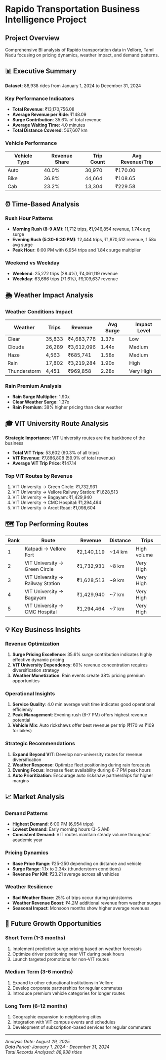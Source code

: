 # Rapido Transportation Business Intelligence Project

## Project Overview

Comprehensive BI analysis of Rapido transportation data in Vellore, Tamil Nadu focusing on pricing dynamics, weather impact, and demand patterns.

## 📊 Executive Summary

**Dataset**: 88,938 rides from January 1, 2024 to December 31, 2024

### Key Performance Indicators

- **Total Revenue**: ₹13,170,756.08
- **Average Revenue per Ride**: ₹148.09
- **Surge Contribution**: 35.6% of total revenue
- **Average Waiting Time**: 4.0 minutes
- **Total Distance Covered**: 567,607 km

### Vehicle Performance

| Vehicle Type | Revenue Share | Trip Count | Avg Revenue/Trip |
| ------------ | ------------- | ---------- | ---------------- |
| Auto         | 40.0%         | 30,970     | ₹170.00          |
| Bike         | 36.8%         | 44,664     | ₹108.65          |
| Cab          | 23.2%         | 13,304     | ₹229.58          |

## ⏰ Time-Based Analysis

### Rush Hour Patterns

- **Morning Rush (8-9 AM)**: 11,712 trips, ₹1,946,854 revenue, 1.74x avg surge
- **Evening Rush (5:30-6:30 PM)**: 12,444 trips, ₹1,870,512 revenue, 1.58x avg surge
- **Peak Hour**: 6:00 PM with 6,954 trips and 1.84x surge multiplier

### Weekend vs Weekday

- **Weekend**: 25,272 trips (28.4%), ₹4,061,119 revenue
- **Weekday**: 63,666 trips (71.6%), ₹9,109,637 revenue

## 🌦️ Weather Impact Analysis

### Weather Conditions Impact

| Weather      | Trips  | Revenue    | Avg Surge | Impact Level |
| ------------ | ------ | ---------- | --------- | ------------ |
| Clear        | 35,833 | ₹4,683,778 | 1.37x     | Low          |
| Clouds       | 26,289 | ₹3,612,096 | 1.44x     | Medium       |
| Haze         | 4,563  | ₹685,741   | 1.58x     | Medium       |
| Rain         | 17,802 | ₹3,219,284 | 1.90x     | High         |
| Thunderstorm | 4,451  | ₹969,858   | 2.28x     | Very High    |

### Rain Premium Analysis

- **Rain Surge Multiplier**: 1.90x
- **Clear Weather Surge**: 1.37x
- **Rain Premium**: 38% higher pricing than clear weather

## 🎓 VIT University Route Analysis

**Strategic Importance**: VIT University routes are the backbone of the business

- **Total VIT Trips**: 53,602 (60.3% of all trips)
- **VIT Revenue**: ₹7,886,808 (59.9% of total revenue)
- **Average VIT Trip Price**: ₹147.14

### Top VIT Routes by Revenue

1. VIT University → Green Circle: ₹1,732,931
2. VIT University → Vellore Railway Station: ₹1,628,513
3. VIT University → Bagayam: ₹1,429,940
4. VIT University → CMC Hospital: ₹1,294,464
5. VIT University → Arcot Road: ₹1,098,604

## 🗺️ Top Performing Routes

| Rank | Route                            | Revenue    | Distance | Trips       |
| ---- | -------------------------------- | ---------- | -------- | ----------- |
| 1    | Katpadi → Vellore Fort           | ₹2,140,119 | ~14 km   | High volume |
| 2    | VIT University → Green Circle    | ₹1,732,931 | ~8 km    | Very High   |
| 3    | VIT University → Railway Station | ₹1,628,513 | ~9 km    | Very High   |
| 4    | VIT University → Bagayam         | ₹1,429,940 | ~7 km    | Very High   |
| 5    | VIT University → CMC Hospital    | ₹1,294,464 | ~7 km    | Very High   |

## 💡 Key Business Insights

### Revenue Optimization

1. **Surge Pricing Excellence**: 35.6% surge contribution indicates highly effective dynamic pricing
2. **VIT University Dependency**: 60% revenue concentration requires diversification strategy
3. **Weather Monetization**: Rain events create 38% pricing premium opportunities

### Operational Insights

1. **Service Quality**: 4.0 min average wait time indicates good operational efficiency
2. **Peak Management**: Evening rush (6-7 PM) offers highest revenue potential
3. **Vehicle Mix**: Auto rickshaws offer best revenue per trip (₹170 vs ₹109 for bikes)

### Strategic Recommendations

1. **Expand Beyond VIT**: Develop non-university routes for revenue diversification
2. **Weather Response**: Optimize fleet positioning during rain forecasts
3. **Evening Focus**: Increase fleet availability during 6-7 PM peak hours
4. **Auto Prioritization**: Encourage auto rickshaw partnerships for higher margins

## 📈 Market Analysis

### Demand Patterns

- **Highest Demand**: 6:00 PM (6,954 trips)
- **Lowest Demand**: Early morning hours (3-5 AM)
- **Consistent Demand**: VIT routes maintain steady volume throughout academic year

### Pricing Dynamics

- **Base Price Range**: ₹25-250 depending on distance and vehicle
- **Surge Range**: 1.1x to 2.34x (thunderstorm conditions)
- **Revenue Per KM**: ₹23.21 average across all vehicles

### Weather Resilience

- **Bad Weather Share**: 25% of trips occur during rain/storms
- **Weather Revenue Boost**: ₹4.2M additional revenue from weather surges
- **Seasonal Impact**: Monsoon months show higher average revenues

## 🎯 Future Growth Opportunities

### Short Term (1-3 months)

1. Implement predictive surge pricing based on weather forecasts
2. Optimize driver positioning near VIT during peak hours
3. Launch targeted promotions for non-VIT routes

### Medium Term (3-6 months)

1. Expand to other educational institutions in Vellore
2. Develop corporate partnerships for regular commutes
3. Introduce premium vehicle categories for longer routes

### Long Term (6-12 months)

1. Geographic expansion to neighboring cities
2. Integration with VIT campus events and schedules
3. Development of subscription-based services for regular commuters

---

_Analysis Date: August 29, 2025_  
_Data Period: January 1, 2024 - December 31, 2024_  
_Total Records Analyzed: 88,938 rides_
